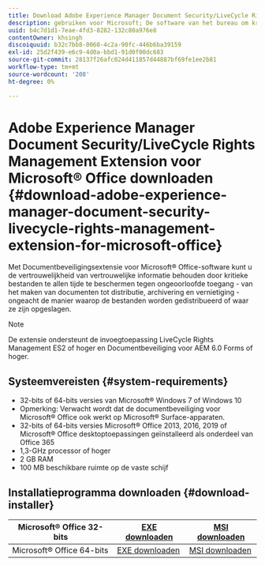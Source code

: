 ```yaml
---
title: Download Adobe Experience Manager Document Security/LiveCycle Rights Management Extension for Microsoft&reg. Office
description: gebruiken voor Microsoft; De software van het bureau om kritieke dossiers tegen onbevoegde toegang te beschermen
uuid: b4c7d1d1-7eae-4fd3-8282-132c80a976e8
contentOwner: khsingh
discoiquuid: b32c7bb8-0060-4c2a-90fc-446b6ba39159
exl-id: 25d2f439-e6c9-4d0a-bbd1-91d0f00dc683
source-git-commit: 28137f26afc024d411857d44887bf69fe1ee2b81
workflow-type: tm+mt
source-wordcount: '208'
ht-degree: 0%

---
```


# Adobe Experience Manager Document Security/LiveCycle Rights Management Extension voor Microsoft® Office downloaden {#download-adobe-experience-manager-document-security-livecycle-rights-management-extension-for-microsoft-office}

Met Documentbeveiligingsextensie voor Microsoft® Office-software kunt u de vertrouwelijkheid van vertrouwelijke informatie behouden door kritieke bestanden te allen tijde te beschermen tegen ongeoorloofde toegang - van het maken van documenten tot distributie, archivering en vernietiging - ongeacht de manier waarop de bestanden worden gedistribueerd of waar ze zijn opgeslagen.

>[!NOTE]
>
>De extensie ondersteunt de invoegtoepassing LiveCycle Rights Management ES2 of hoger en Documentbeveiliging voor AEM 6.0 Forms of hoger.

## Systeemvereisten {#system-requirements}

* 32-bits of 64-bits versies van Microsoft® Windows 7 of Windows 10
* Opmerking: Verwacht wordt dat de documentbeveiliging voor Microsoft® Office ook werkt op Microsoft® Surface-apparaten.
* 32-bits of 64-bits versies Microsoft® Office 2013, 2016, 2019 of Microsoft® Office desktoptoepassingen geïnstalleerd als onderdeel van Office 365
* 1,3-GHz processor of hoger
* 2 GB RAM
* 100 MB beschikbare ruimte op de vaste schijf

## Installatieprogramma downloaden {#download-installer}

| Microsoft® Office 32-bits | [EXE downloaden](https://download.macromedia.com/pub/livecycle/policyserver/DocumentSecurityExtensionforMicrosoftOffice.exe) | [MSI downloaden](https://download.macromedia.com/pub/livecycle/policyserver/DocumentSecurityExtensionforMicrosoftOffice.zip) |
|---|---|---|
| Microsoft® Office 64-bits | [EXE downloaden](https://download.macromedia.com/pub/livecycle/policyserver/DocumentSecurityExtensionforMicrosoftOffice64.exe) | [MSI downloaden](https://download.macromedia.com/pub/livecycle/policyserver/DocumentSecurityExtensionforMicrosoftOffice64.zip) |
